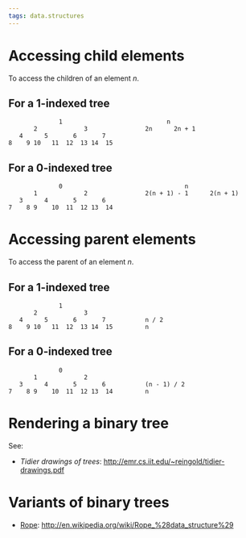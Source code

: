 ```yaml
---
tags: data.structures
---
```


# Accessing child elements

To access the children of an element *n*.

## For a 1-indexed tree

                  1                             n
           2             3                2n      2n + 1
       4      5       6       7
    8    9 10   11  12  13 14  15

## For a 0-indexed tree

                  0                                  n
           1             2                2(n + 1) - 1      2(n + 1)
       3      4       5       6
    7    8 9    10  11  12 13  14

# Accessing parent elements

To access the parent of an element *n*.

## For a 1-indexed tree

                  1
           2             3
       4      5       6       7           n / 2
    8    9 10   11  12  13 14  15         n

## For a 0-indexed tree

                  0
           1             2
       3      4       5       6           (n - 1) / 2
    7    8 9    10  11  12 13  14         n

# Rendering a binary tree

See:

-   *Tidier drawings of trees*: <http://emr.cs.iit.edu/~reingold/tidier-drawings.pdf>

# Variants of binary trees

-   [Rope](/wiki/Rope): <http://en.wikipedia.org/wiki/Rope_%28data_structure%29>

